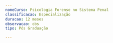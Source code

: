 ```yaml
---
nomeCurso: Psicologia Forense no Sistema Penal
classificacao: Especialização
duracao: 12 meses
observacao: obs
tipo: Pós Graduação

---
```


